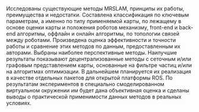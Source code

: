 Исследованы существующие методы MRSLAM, принципы их работы, преимущества и недостатки. 
Составлена классификация по ключевым параметрам, а именно по типу применяемой карты, по лежащему в основе оценки карты и положения роботов механизму, front-end и back-end алгоритмы, оффлайн и онлайн алгоритмы, по топологии связей между роботами.
Произведена оценка эффективности и точности работы и сравнение этих методов по данным, предоставленным их авторами. Выбраны наиболее перспективные методы. Наилучшие результаты показывают децентрализованные методы с сеточным и/или графовым представлением карты, основанные на фильтре частиц и/или на алгоритмах оптимизации.
В дальнейшем планируется их реализация в качестве отдельных пакетов для открытой платформы ROS. 
По результатам экспериментов в специально смоделированном виртуальном окружении им будет дана объективная оценка и сделаны выводы о практической применимости данных методов в реальных условиях.